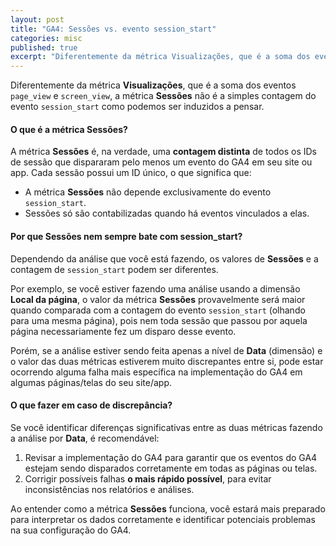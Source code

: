 ```yaml
---
layout: post
title: "GA4: Sessões vs. evento session_start"
categories: misc
published: true
excerpt: "Diferentemente da métrica Visualizações, que é a soma dos eventos page_view e screen_view, a métrica Sessões não é a simples contagem do evento session_start."
---
```


Diferentemente da métrica **Visualizações**, que é a soma dos eventos `page_view` e `screen_view`, a métrica **Sessões** não é a simples contagem do evento `session_start` como podemos ser induzidos a pensar.

#### O que é a métrica Sessões?

A métrica **Sessões** é, na verdade, uma **contagem distinta** de todos os IDs de sessão que dispararam pelo menos um evento do GA4 em seu site ou app. Cada sessão possui um ID único, o que significa que:

- A métrica **Sessões** não depende exclusivamente do evento `session_start`.
- Sessões só são contabilizadas quando há eventos vinculados a elas.

#### Por que Sessões nem sempre bate com session_start?

Dependendo da análise que você está fazendo, os valores de **Sessões** e a contagem de `session_start` podem ser diferentes.

Por exemplo, se você estiver fazendo uma análise usando a dimensão **Local da página**, o valor da métrica **Sessões** provavelmente será maior quando comparada com a contagem do evento `session_start` (olhando para uma mesma página), pois nem toda sessão que passou por aquela página necessariamente fez um disparo desse evento.

Porém, se a análise estiver sendo feita apenas a nível de **Data** (dimensão) e o valor das duas métricas estiverem muito discrepantes entre si, pode estar ocorrendo alguma falha mais específica na implementação do GA4 em algumas páginas/telas do seu site/app.

#### O que fazer em caso de discrepância?

Se você identificar diferenças significativas entre as duas métricas fazendo a análise por **Data**, é recomendável:  

1. Revisar a implementação do GA4 para garantir que os eventos do GA4 estejam sendo disparados corretamente em todas as páginas ou telas.
2. Corrigir possíveis falhas **o mais rápido possível**, para evitar inconsistências nos relatórios e análises.

Ao entender como a métrica **Sessões** funciona, você estará mais preparado para interpretar os dados corretamente e identificar potenciais problemas na sua configuração do GA4.